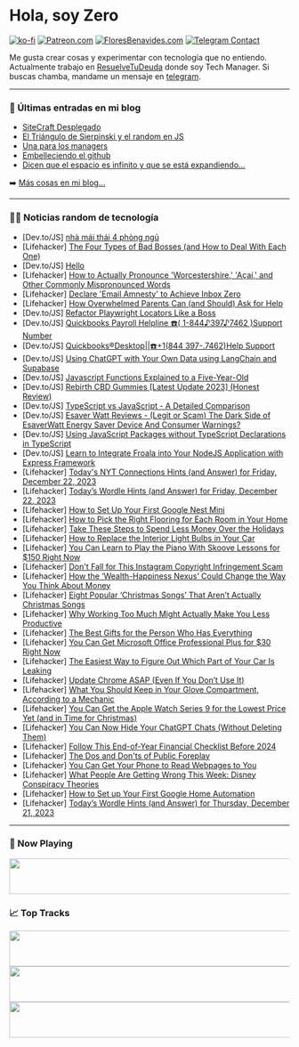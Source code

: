 # Hola, soy Zero

[![ko-fi](https://ko-fi.com/img/githubbutton_sm.svg)](https://ko-fi.com/J3J4N0LUK)
[![Patreon.com](https://img.shields.io/endpoint.svg?url=https%3A%2F%2Fshieldsio-patreon.vercel.app%2Fapi%3Fusername%3Dzerodragon%26type%3Dpatrons&style=for-the-badge)](https://patreon.com/zerodragon)
[![FloresBenavides.com](https://img.shields.io/website?down_message=oops&label=MiBlog&style=for-the-badge&up_message=online&url=https%3A%2F%2Ffloresbenavides.com)](https://floresbenavides.com)
[![Telegram Contact](https://img.shields.io/badge/escr%C3%ADbeme-ZeroDragon-%2326A5E4?style=for-the-badge&logo=telegram)](https://t.me/zerodragon)

Me gusta crear cosas y experimentar con tecnología que no entiendo.
Actualmente trabajo en [ResuelveTuDeuda](http://github.com/resuelve) donde soy Tech Manager.
Si buscas chamba, mandame un mensaje en [telegram](https://t.me/zerodragon).

---

### 📕 Últimas entradas en mi blog
<!-- BLOG-POST-LIST:START -->
- [SiteCraft Desplegado](https://floresbenavides.com/sitecraft-desplegado/)
- [El Triángulo de Sierpinski y el random en JS](https://floresbenavides.com/el-triangulo-de-sierpinski-y-el-random-en-js/)
- [Una para los managers](https://floresbenavides.com/una-para-los-managers/)
- [Embelleciendo el github](https://floresbenavides.com/embelleciendo-el-github/)
- [Dicen que el espacio es infinito y que se está expandiendo…](https://floresbenavides.com/dicen-que-el-espacio-es-infinito-y-que-se-esta-expandiendo/)
<!-- BLOG-POST-LIST:END -->

➡️ [Más cosas en mi blog...](https://floresbenavides.com)

---

### 👨‍💻 Noticias random de tecnología
<!-- TECH-POSTS:START -->
- [Dev.to/JS] [nhà mái thái 4 phòng ngủ](https://dev.to/maunhadepp1/nha-mai-thai-4-phong-ngu-35lh)
- [Lifehacker] [The Four Types of Bad Bosses &lpar;and How to Deal With Each One&rpar;](https://lifehacker.com/four-types-of-bad-bosses)
- [Dev.to/JS] [Hello](https://dev.to/tuuna/hello-gpb)
- [Lifehacker] [How to Actually Pronounce &#39;Worcestershire,&#39; &#39;Açaí,&#39; and Other Commonly Mispronounced Words](https://lifehacker.com/how-to-pronounce-worcestershire)
- [Lifehacker] [Declare &#39;Email Amnesty&#39; to Achieve Inbox Zero](https://lifehacker.com/achieve-inbox-zero)
- [Lifehacker] [How Overwhelmed Parents Can &lpar;and Should&rpar; Ask for Help](https://lifehacker.com/how-overwhelmed-parents-can-ask-for-help)
- [Dev.to/JS] [Refactor Playwright Locators Like a Boss](https://dev.to/mikestopcontinues/refactor-playwright-locators-like-a-boss-1d1f)
- [Dev.to/JS] [Quickbooks Payroll Helpline ☎️&lpar; 1-844♪397♪7462 &rpar;Support Number](https://dev.to/amit92/quickbooks-payroll-helpline-1-8443977462-support-number-5672)
- [Dev.to/JS] [Quickbooks®Desktop||☎️+1&lpar;844 397-.7462&rpar;Help Support](https://dev.to/amit92/quickbooksrdesktop1844397-7462help-support-201b)
- [Dev.to/JS] [Using ChatGPT with Your Own Data using LangChain and Supabase](https://dev.to/surajondev/using-chatgpt-with-your-own-data-using-langchain-and-supabase-4k6c)
- [Dev.to/JS] [Javascript Functions Explained to a Five-Year-Old](https://dev.to/mojodev/javascript-functions-explained-to-a-five-year-old-h3f)
- [Dev.to/JS] [Rebirth CBD Gummies [Latest Update 2023] &lpar;Honest Review&rpar;](https://dev.to/rebirthcbdgummi/rebirth-cbd-gummies-latest-update-2023-honest-review-5b7k)
- [Dev.to/JS] [TypeScript vs JavaScript - A Detailed Comparison](https://dev.to/refine/typescript-vs-javascript-a-detailed-comparison-479f)
- [Dev.to/JS] [Esaver Watt Reviews - &lpar;Legit or Scam&rpar; The Dark Side of EsaverWatt Energy Saver Device And Consumer Warnings?](https://dev.to/dsanbvpra/esaver-watt-reviews-legit-or-scam-the-dark-side-of-esaverwatt-energy-saver-device-and-consumer-warnings-cn)
- [Dev.to/JS] [Using JavaScript Packages without TypeScript Declarations in TypeScript](https://dev.to/avishka98/using-javascript-packages-without-typescript-declarations-in-typescript-3mhg)
- [Dev.to/JS] [Learn to Integrate Froala into Your NodeJS Application with Express Framework](https://dev.to/ideradevtools/learn-to-integrate-froala-into-your-nodejs-application-with-express-framework-3lb6)
- [Lifehacker] [Today&#39;s NYT Connections Hints &lpar;and Answer&rpar; for Friday, December 22, 2023](https://lifehacker.com/entertainment/nyt-connections-answer-today-december-22-2023)
- [Lifehacker] [Today’s Wordle Hints &lpar;and Answer&rpar; for Friday, December 22, 2023](https://lifehacker.com/entertainment/wordle-answer-today-december-22-2023)
- [Lifehacker] [How to Set Up Your First Google Nest Mini](https://lifehacker.com/tech/how-to-set-up-a-google-nest-mini)
- [Lifehacker] [How to Pick the Right Flooring for Each Room in Your Home](https://lifehacker.com/home/how-to-pick-the-right-flooring-for-each-room-in-your-home)
- [Lifehacker] [Take These Steps to Spend Less Money Over the Holidays](https://lifehacker.com/money/how-to-avoid-overspending-during-the-holidays)
- [Lifehacker] [How to Replace the Interior Light Bulbs in Your Car](https://lifehacker.com/travel/how-to-replace-interior-light-bulbs-in-your-car)
- [Lifehacker] [You Can Learn to Play the Piano With Skoove Lessons for $150 Right Now](https://lifehacker.com/entertainment/skoove-premium-piano-lessons-sale)
- [Lifehacker] [Don&#39;t Fall for This Instagram Copyright Infringement Scam](https://lifehacker.com/tech/dont-fall-for-this-instagram-copyright-infringement-scam)
- [Lifehacker] [How the ‘Wealth-Happiness Nexus’ Could Change the Way You Think About Money](https://lifehacker.com/money/what-is-the-wealth-happiness-nexus)
- [Lifehacker] [Eight Popular ‘Christmas Songs’ That Aren’t Actually Christmas Songs](https://lifehacker.com/entertainment/popular-christmas-songs-that-arent-actually-christmas-songs)
- [Lifehacker] [Why Working Too Much Might Actually Make You Less Productive](https://lifehacker.com/work/working-too-much-might-make-you-less-productive)
- [Lifehacker] [The Best Gifts for the Person Who Has Everything](https://lifehacker.com/entertainment/gifts-for-the-person-who-has-everything)
- [Lifehacker] [You Can Get Microsoft Office Professional Plus for $30 Right Now](https://lifehacker.com/tech/microsoft-office-professional-plus-sale)
- [Lifehacker] [The Easiest Way to Figure Out Which Part of Your Car Is Leaking](https://lifehacker.com/travel/which-part-of-car-is-leaking)
- [Lifehacker] [Update Chrome ASAP &lpar;Even If You Don’t Use It&rpar;](https://lifehacker.com/tech/why-you-need-to-update-chrome-asap)
- [Lifehacker] [What You Should Keep in Your Glove Compartment, According to a Mechanic](https://lifehacker.com/travel/what-to-keep-in-your-glove-compartment-according-to-a-mechanic)
- [Lifehacker] [You Can Get the Apple Watch Series 9 for the Lowest Price Yet &lpar;and in Time for Christmas&rpar;](https://lifehacker.com/tech/apple-watch-series-9-sale)
- [Lifehacker] [You Can Now Hide Your ChatGPT Chats &lpar;Without Deleting Them&rpar;](https://lifehacker.com/tech/how-to-hide-chatgpt-chats-without-deleting-them)
- [Lifehacker] [Follow This End-of-Year Financial Checklist Before 2024](https://lifehacker.com/here-s-your-year-end-financial-checklist-1849910676)
- [Lifehacker] [The Dos and Don&#39;ts of Public Foreplay](https://lifehacker.com/dos-and-donts-of-public-foreplay)
- [Lifehacker] [You Can Get Your Phone to Read Webpages to You](https://lifehacker.com/tech/how-to-get-phone-to-read-out-loud)
- [Lifehacker] [What People Are Getting Wrong This Week: Disney Conspiracy Theories](https://lifehacker.com/entertainment/disney-conspiracy-theories-real-and-fake)
- [Lifehacker] [How to Set up Your First Google Home Automation](https://lifehacker.com/tech/how-to-set-up-google-home-automations)
- [Lifehacker] [Today’s Wordle Hints &lpar;and Answer&rpar; for Thursday, December 21, 2023](https://lifehacker.com/entertainment/wordle-answer-today-december-21-2023)<!-- TECH-POSTS:END -->

---

### 🎵 Now Playing
<a href="https://spotify-now-playing-dun.vercel.app/now-playing?open"><img src="https://spotify-now-playing-dun.vercel.app/now-playing" width="540" height="64"></a>

### 📈 Top Tracks
<a href="https://spotify-now-playing-dun.vercel.app/top-tracks?i=1&open"><img src="https://spotify-now-playing-dun.vercel.app/top-tracks?i=1" width="540" height="64"></a>
<a href="https://spotify-now-playing-dun.vercel.app/top-tracks?i=2&open"><img src="https://spotify-now-playing-dun.vercel.app/top-tracks?i=2" width="540" height="64"></a>
<a href="https://spotify-now-playing-dun.vercel.app/top-tracks?i=3&open"><img src="https://spotify-now-playing-dun.vercel.app/top-tracks?i=3" width="540" height="64"></a>
